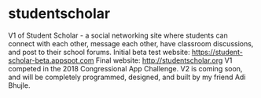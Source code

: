 # studentscholar
V1 of Student Scholar - a social networking site where students can connect with each other, message each other, have classroom discussions, and post to their school forums. Initial beta test website: https://student-scholar-beta.appspot.com
Final website: http://studentscholar.org
V1 competed in the 2018 Congressional App Challenge.
V2 is coming soon, and will be completely programmed, designed, and built by my friend Adi Bhujle. 
